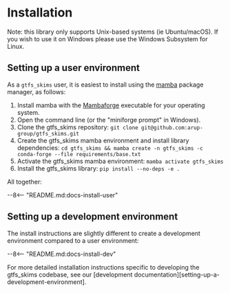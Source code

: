 
# Installation

Note: this library only supports Unix-based systems (ie Ubuntu/macOS). If you wish to use it on Windows please use the Windows Subsystem for Linux.

## Setting up a user environment

As a `gtfs_skims` user, it is easiest to install using the [mamba](https://mamba.readthedocs.io/en/latest/index.html) package manager, as follows:

1. Install mamba with the [Mambaforge](https://github.com/conda-forge/miniforge#mambaforge) executable for your operating system.
2. Open the command line (or the "miniforge prompt" in Windows).
3. Clone the gtfs_skims repository: `git clone git@github.com:arup-group/gtfs_skims.git`
4. Create the gtfs_skims mamba environment and install library dependencies: `cd gtfs_skims && mamba create -n gtfs_skims -c conda-forge --file requirements/base.txt`
5. Activate the gtfs_skims mamba environment: `mamba activate gtfs_skims`
6. Install the gtfs_skims library: `pip install --no-deps -e .`


All together:

--8<-- "README.md:docs-install-user"

## Setting up a development environment

The install instructions are slightly different to create a development environment compared to a user environment:

--8<-- "README.md:docs-install-dev"

For more detailed installation instructions specific to developing the gtfs_skims codebase, see our [development documentation][setting-up-a-development-environment].
